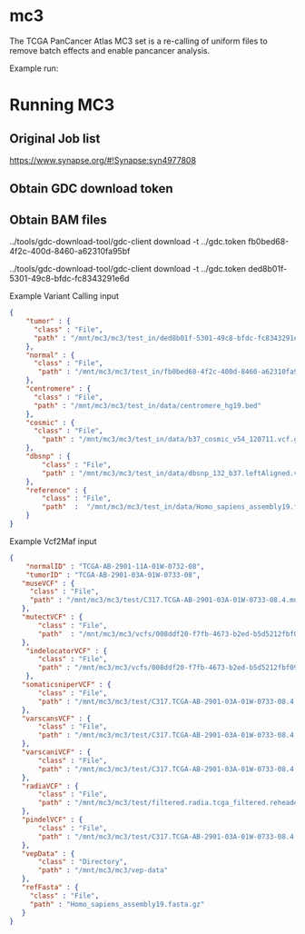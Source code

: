 # mc3

The TCGA PanCancer Atlas MC3 set is a re-calling of uniform files to remove batch effects and enable pancancer analysis.

Example run:

 # Running MC3

 ## Original Job list
 https://www.synapse.org/#!Synapse:syn4977808

 ## Obtain GDC download token

 ## Obtain BAM files

 ../tools/gdc-download-tool/gdc-client download -t ../gdc.token fb0bed68-4f2c-400d-8460-a62310fa95bf

 ../tools/gdc-download-tool/gdc-client download -t ../gdc.token ded8b01f-5301-49c8-bfdc-fc8343291e6d
 
Example Variant Calling input
```json
{
    "tumor" : {
      "class" : "File",
      "path" : "/mnt/mc3/mc3/test_in/ded8b01f-5301-49c8-bfdc-fc8343291e6d/C317.TCGA-AB-2901-03A-01W-0733-08.4.bam"
    },
    "normal" : {
      "class" : "File",
       "path" : "/mnt/mc3/mc3/test_in/fb0bed68-4f2c-400d-8460-a62310fa95bf/C317.TCGA-AB-2901-11A-01W-0732-08.4.bam"
    },
    "centromere" : {
      "class" : "File",
      "path" : "/mnt/mc3/mc3/test_in/data/centromere_hg19.bed"
    },
    "cosmic" : {
      "class" : "File",
        "path" : "/mnt/mc3/mc3/test_in/data/b37_cosmic_v54_120711.vcf.gz"
    },
    "dbsnp" : {
        "class" : "File",
        "path" : "/mnt/mc3/mc3/test_in/data/dbsnp_132_b37.leftAligned.vcf.gz"
    },
    "reference" : {
        "class" : "File",
        "path"  :  "/mnt/mc3/mc3/test_in/data/Homo_sapiens_assembly19.fasta.gz"
    }
}
```


Example Vcf2Maf input
```json
{
    "normalID" : "TCGA-AB-2901-11A-01W-0732-08",
    "tumorID" : "TCGA-AB-2901-03A-01W-0733-08",
   "museVCF" : {
     "class" : "File",
     "path" : "/mnt/mc3/mc3/test/C317.TCGA-AB-2901-03A-01W-0733-08.4.muse.tcga_filtered.reheadered.vcf"
   },
   "mutectVCF" : {
       "class" : "File",
       "path"  : "/mnt/mc3/mc3/vcfs/008ddf20-f7fb-4673-b2ed-b5d5212fbf09_TB_NT_bac6a6d2-8c40-43cd-ab4c-16d3f8a06eb6_22f3f166-41a7-4058-a315-d72e1d7becd6.oxoG.snp.capture.tcga.vcf",
   },
    "indelocatorVCF" : {
       "class" : "File",
       "path" : "/mnt/mc3/mc3/vcfs/008ddf20-f7fb-4673-b2ed-b5d5212fbf09_TB_NT_bac6a6d2-8c40-43cd-ab4c-16d3f8a06eb6_22f3f166-41a7-4058-a315-d72e1d7becd6.indel.capture.tcga.vcf"
    },
   "somaticsniperVCF" : {
       "class" : "File",
       "path" : "/mnt/mc3/mc3/test/C317.TCGA-AB-2901-03A-01W-0733-08.4.SomaticSniper.annotated.tcga_filtered.reheadered.vcf"
   },
   "varscansVCF" : {
       "class" : "File",
       "path" : "/mnt/mc3/mc3/test/C317.TCGA-AB-2901-03A-01W-0733-08.4.varscan.snp.annotated.tcga_filtered.reheadered.vcf",
   },
   "varscaniVCF" : {
       "class" : "File",
       "path" : "/mnt/mc3/mc3/test/C317.TCGA-AB-2901-03A-01W-0733-08.4.varscan.indel.annotated.tcga_filtered.reheadered.vcf"
   },
   "radiaVCF" : {
       "class" : "File",
       "path" : "/mnt/mc3/mc3/test/filtered.radia.tcga_filtered.reheadered.vcf"
   },
   "pindelVCF" : {
       "class" : "File",
       "path" : "/mnt/mc3/mc3/test/C317.TCGA-AB-2901-03A-01W-0733-08.4.pindel.somatic.tcga_filtered.reheadered.vcf"
   },
   "vepData" : {
       "class" : "Directory",
       "path" : "/mnt/mc3/mc3/vep-data"
   },
   "refFasta" : {
     "class" : "File",
     "path" : "Homo_sapiens_assembly19.fasta.gz"
   }
}
```

